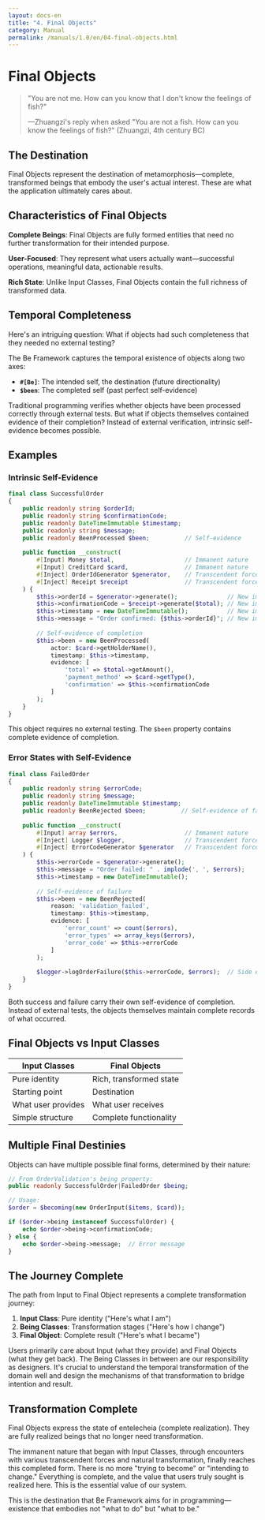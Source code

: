 ```yaml
---
layout: docs-en
title: "4. Final Objects"
category: Manual
permalink: /manuals/1.0/en/04-final-objects.html
---
```


# Final Objects

> "You are not me. How can you know that I don't know the feelings of fish?"
> 
> —Zhuangzi's reply when asked "You are not a fish. How can you know the feelings of fish?" (Zhuangzi, 4th century BC)

## The Destination

Final Objects represent the destination of metamorphosis—complete, transformed beings that embody the user's actual interest. These are what the application ultimately cares about.

## Characteristics of Final Objects

**Complete Beings**: Final Objects are fully formed entities that need no further transformation for their intended purpose.

**User-Focused**: They represent what users actually want—successful operations, meaningful data, actionable results.

**Rich State**: Unlike Input Classes, Final Objects contain the full richness of transformed data.

## Temporal Completeness

Here's an intriguing question: What if objects had such completeness that they needed no external testing?

The Be Framework captures the temporal existence of objects along two axes:

- **`#[Be]`**: The intended self, the destination (future directionality)
- **`$been`**: The completed self (past perfect self-evidence)

Traditional programming verifies whether objects have been processed correctly through external tests. But what if objects themselves contained evidence of their completion? Instead of external verification, intrinsic self-evidence becomes possible.

## Examples

### Intrinsic Self-Evidence
```php
final class SuccessfulOrder
{
    public readonly string $orderId;
    public readonly string $confirmationCode;
    public readonly DateTimeImmutable $timestamp;
    public readonly string $message;
    public readonly BeenProcessed $been;          // Self-evidence
    
    public function __construct(
        #[Input] Money $total,                    // Immanent nature
        #[Input] CreditCard $card,                // Immanent nature
        #[Inject] OrderIdGenerator $generator,    // Transcendent force
        #[Inject] Receipt $receipt                // Transcendent force
    ) {
        $this->orderId = $generator->generate();              // New immanent nature
        $this->confirmationCode = $receipt->generate($total); // New immanent nature
        $this->timestamp = new DateTimeImmutable();           // New immanent nature
        $this->message = "Order confirmed: {$this->orderId}"; // New immanent nature
        
        // Self-evidence of completion
        $this->been = new BeenProcessed(
            actor: $card->getHolderName(),
            timestamp: $this->timestamp,
            evidence: [
                'total' => $total->getAmount(),
                'payment_method' => $card->getType(),
                'confirmation' => $this->confirmationCode
            ]
        );
    }
}
```

This object requires no external testing. The `$been` property contains complete evidence of completion.

### Error States with Self-Evidence
```php
final class FailedOrder
{
    public readonly string $errorCode;
    public readonly string $message;
    public readonly DateTimeImmutable $timestamp;
    public readonly BeenRejected $been;          // Self-evidence of failure
    
    public function __construct(
        #[Input] array $errors,                   // Immanent nature
        #[Inject] Logger $logger,                 // Transcendent force
        #[Inject] ErrorCodeGenerator $generator   // Transcendent force
    ) {
        $this->errorCode = $generator->generate();
        $this->message = "Order failed: " . implode(', ', $errors);
        $this->timestamp = new DateTimeImmutable();
        
        // Self-evidence of failure
        $this->been = new BeenRejected(
            reason: 'validation_failed',
            timestamp: $this->timestamp,
            evidence: [
                'error_count' => count($errors),
                'error_types' => array_keys($errors),
                'error_code' => $this->errorCode
            ]
        );
        
        $logger->logOrderFailure($this->errorCode, $errors);  // Side effect
    }
}
```

Both success and failure carry their own self-evidence of completion. Instead of external tests, the objects themselves maintain complete records of what occurred.

## Final Objects vs Input Classes

| Input Classes | Final Objects |
|---------------|---------------|
| Pure identity | Rich, transformed state |
| Starting point | Destination |
| What user provides | What user receives |
| Simple structure | Complete functionality |

## Multiple Final Destinies

Objects can have multiple possible final forms, determined by their nature:

```php
// From OrderValidation's being property:
public readonly SuccessfulOrder|FailedOrder $being;

// Usage:
$order = $becoming(new OrderInput($items, $card));

if ($order->being instanceof SuccessfulOrder) {
    echo $order->being->confirmationCode;
} else {
    echo $order->being->message;  // Error message
}
```

## The Journey Complete

The path from Input to Final Object represents a complete transformation journey:

1. **Input Class**: Pure identity ("Here's what I am")
2. **Being Classes**: Transformation stages ("Here's how I change")  
3. **Final Object**: Complete result ("Here's what I became")

Users primarily care about Input (what they provide) and Final Objects (what they get back). The Being Classes in between are our responsibility as designers. It's crucial to understand the temporal transformation of the domain well and design the mechanisms of that transformation to bridge intention and result.

## Transformation Complete

Final Objects express the state of entelecheia (complete realization). They are fully realized beings that no longer need transformation.

The immanent nature that began with Input Classes, through encounters with various transcendent forces and natural transformation, finally reaches this completed form. There is no more "trying to become" or "intending to change." Everything is complete, and the value that users truly sought is realized here. This is the essential value of our system.

This is the destination that Be Framework aims for in programming—existence that embodies not "what to do" but "what to be."

